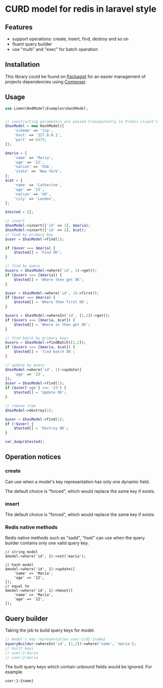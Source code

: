 # CURD model for redis in laravel style

## Features

+ support operations: create, insert, find, destroy and so on 
+ fluent query builder
+ use "multi" and "exec" for batch operation

## Installation

This library could be found on [Packagist](https://packagist.org/packages/limen/redmodel "") for an easier management of projects dependencies using [Composer](https://getcomposer.org/ "").

## Usage

```php
use Limen\RedModel\Examples\HashModel;


// constructing parameters are passed transparently to Predis client's constructor 
$hasModel = new HashModel([
    'scheme' => 'tcp',
    'host' => '127.0.0.1',
    'port' => 6379,
]);

$maria = [
    'name' => 'Maria',
    'age' => '22',
    'nation' => 'USA',
    'state' => 'New York',
];
$cat = [
    'name' => 'Catherine',
    'age' => '23',
    'nation' => 'UK',
    'city' => 'London',
];

$tested = [];

// insert
$hasModel->insert(['id' => 1], $maria);
$hasModel->insert(['id' => 2], $cat);
// find by primary key
$user = $hasModel->find(1);

if ($user === $maria) {
    $tested[] = 'Find OK';
}

// find by query
$users = $hasModel->where('id', 1)->get();
if ($users === [$maria]) {
    $tested[] = 'Where then get OK';
}

$user = $hasModel->where('id', 1)->first();
if ($user === $maria) {
    $tested[] = 'Where then first OK';
}

$users = $hasModel->whereIn('id', [1,2])->get();
if ($users === [$maria, $cat]) {
    $tested[] = 'Where in then get OK';
}

// find batch by primary keys
$users = $hasModel->findBatch([1,2]);
if ($users === [$maria, $cat]) {
    $tested[] = 'find batch OK';
}

// update by query
$hasModel->where('id', 1)->update([
    'age' => '23',
]);
$user = $hasModel->find(1);
if ($user['age'] === '23') {
    $tested[] = 'Update OK';
}

// remove item
$hasModel->destroy(1);

$user = $hasModel->find(1);
if (!$user) {
    $tested[] = 'Destroy OK';
}

var_dump($tested);
```

## Operation notices

### create

Can use when a model's key representation has only one dynamic field.

The default choice is "forced", which would replace the same key if exists.  

### insert

The default choice is "forced", which would replace the same key if exists.  

### Redis native methods

Redis native methods such as "sadd", "hset" can use when the query builder contains only one valid query key.
    
    // string model
    $model->where('id', 1)->set('maria');
    
    // hash model
    $model->where('id', 1)->update([
        'name' => 'Maria',
        'age' => '22',
    ]);
    // equal to
    $model->where('id', 1)->hmset([
        'name' => 'Maria',
        'age' => '22',
    ]);

## Query builder

Taking the job to build query keys for model.

```php
// model's key representation user:{id}:{name}
$queryBuilder->whereIn('id', [1,2])->where('name', 'maria');
// built keys
// user:1:maria
// user:2:maria
```
    
The built query keys which contain unbound fields would be ignored. For example

```
user:1:{name}
```



